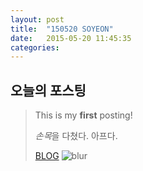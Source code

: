 ```yaml
---
layout: post
title:  "150520 SOYEON"
date:   2015-05-20 11:45:35
categories: 
---
```


## 오늘의 포스팅

>This is my **first** posting! 
>
>*손목*을 다쳤다. 아프다. 
>
>[BLOG](https://kut-fashion.github.io/)
>![blur](http://www.elisarusso.com/wp-content/uploads/2013/01/blur_bg_band.jpg)